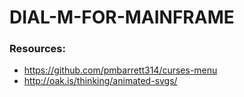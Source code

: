 # DIAL-M-FOR-MAINFRAME

### Resources:
- https://github.com/pmbarrett314/curses-menu
- http://oak.is/thinking/animated-svgs/
